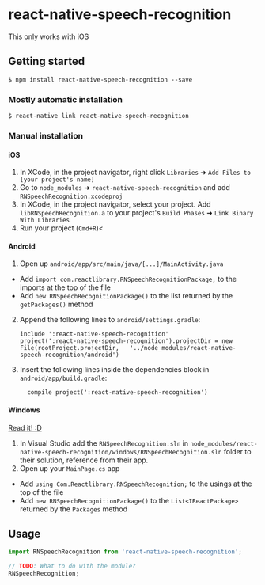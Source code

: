 
# react-native-speech-recognition

This only works with iOS

## Getting started

`$ npm install react-native-speech-recognition --save`

### Mostly automatic installation

`$ react-native link react-native-speech-recognition`

### Manual installation


#### iOS

1. In XCode, in the project navigator, right click `Libraries` ➜ `Add Files to [your project's name]`
2. Go to `node_modules` ➜ `react-native-speech-recognition` and add `RNSpeechRecognition.xcodeproj`
3. In XCode, in the project navigator, select your project. Add `libRNSpeechRecognition.a` to your project's `Build Phases` ➜ `Link Binary With Libraries`
4. Run your project (`Cmd+R`)<

#### Android

1. Open up `android/app/src/main/java/[...]/MainActivity.java`
  - Add `import com.reactlibrary.RNSpeechRecognitionPackage;` to the imports at the top of the file
  - Add `new RNSpeechRecognitionPackage()` to the list returned by the `getPackages()` method
2. Append the following lines to `android/settings.gradle`:
  	```
  	include ':react-native-speech-recognition'
  	project(':react-native-speech-recognition').projectDir = new File(rootProject.projectDir, 	'../node_modules/react-native-speech-recognition/android')
  	```
3. Insert the following lines inside the dependencies block in `android/app/build.gradle`:
  	```
      compile project(':react-native-speech-recognition')
  	```

#### Windows
[Read it! :D](https://github.com/ReactWindows/react-native)

1. In Visual Studio add the `RNSpeechRecognition.sln` in `node_modules/react-native-speech-recognition/windows/RNSpeechRecognition.sln` folder to their solution, reference from their app.
2. Open up your `MainPage.cs` app
  - Add `using Com.Reactlibrary.RNSpeechRecognition;` to the usings at the top of the file
  - Add `new RNSpeechRecognitionPackage()` to the `List<IReactPackage>` returned by the `Packages` method


## Usage
```javascript
import RNSpeechRecognition from 'react-native-speech-recognition';

// TODO: What to do with the module?
RNSpeechRecognition;
```
  
